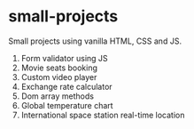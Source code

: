 # small-projects

Small projects using vanilla HTML, CSS and JS.

1. Form validator using JS
2. Movie seats booking
3. Custom video player
4. Exchange rate calculator
5. Dom array methods
6. Global temperature chart
7. International space station real-time location
